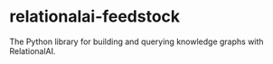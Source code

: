 # relationalai-feedstock
The Python library for building and querying knowledge graphs with RelationalAI.
